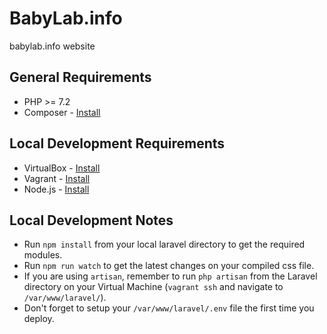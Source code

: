 # BabyLab.info
babylab.info website

## General Requirements
* PHP >= 7.2
* Composer - [Install](https://getcomposer.org/download/)

## Local Development Requirements
* VirtualBox - [Install](https://www.virtualbox.org/wiki/Downloads)
* Vagrant - [Install](https://www.vagrantup.com/downloads.html)
* Node.js - [Install](https://nodejs.org/en/download/)

## Local Development Notes
* Run `npm install` from your local laravel directory to get the required modules.
* Run  `npm run watch` to get the latest changes on your compiled css file.
* If you are using `artisan`, remember to run `php artisan` from the Laravel directory on your Virtual Machine (`vagrant ssh` and navigate to `/var/www/laravel/`).
* Don't forget to setup your `/var/www/laravel/.env` file the first time you deploy.
